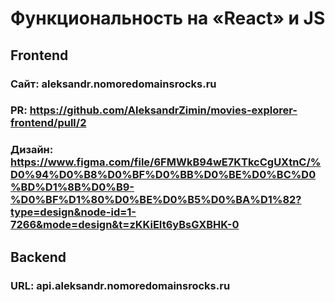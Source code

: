# Функциональность на «React» и JS

## Frontend 
### Сайт: aleksandr.nomoredomainsrocks.ru
### PR: https://github.com/AleksandrZimin/movies-explorer-frontend/pull/2
### Дизайн: https://www.figma.com/file/6FMWkB94wE7KTkcCgUXtnC/%D0%94%D0%B8%D0%BF%D0%BB%D0%BE%D0%BC%D0%BD%D1%8B%D0%B9-%D0%BF%D1%80%D0%BE%D0%B5%D0%BA%D1%82?type=design&node-id=1-7266&mode=design&t=zKKiEIt6yBsGXBHK-0

## Backend 

### URL: api.aleksandr.nomoredomainsrocks.ru